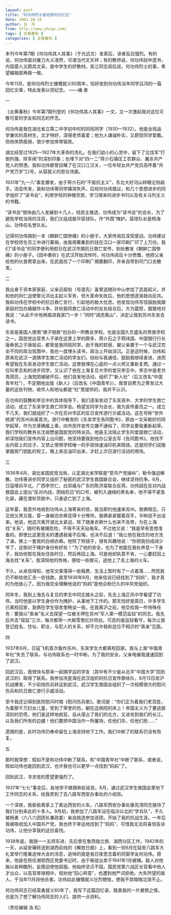 ```yaml
---
layout: post
title: "何功伟烈士留给我的记忆吕"
date: 2001-10-15
author: 吕　鸿
from: http://www.yhcqw.com/
tags: [ 炎黄春秋 ]
categories: [ 炎黄春秋 ]
---
```





本刊今年第7期《何功伟其人其事》（于光远文）发表后，读者反应强烈。有的说，何功伟面对屠刀大义凛然，可谓当代文天祥；有的教师说，何功伟狱中遗书，内容感人又颇具文采，是中学生的好教材。吴江同志阅后说，何功伟烈士的事，希望编辑部再做一做。

今年11月，是何功伟烈士慷慨就义60周年，恰好收到何功伟当年同学吕鸿的一篇回忆文章，特此发表以资纪念。 ——编 者

一

《炎黄春秋》今年第7期刊登的《何功伟其人其事》一文，又一次激起我对这位可敬可爱的学友和同志的怀念。


何功伟是我在湖北省立第二中学初中时的同班同学（1930—1932）。他是全班品学兼优的高材生，文才特好，深得老师喜爱；他为人谦诚朴实，又颇受同学爱戴。但他体质瘦弱，很少参加体育锻炼。


湖北经受过1925—1927年大革命的洗礼。在我们幼小的心灵中，留下了北伐军“打倒列强、除军阀”的深刻印象；也埋下对“四一二”蒋介石镇压工农群众、屠杀共产党人的愤懑。我和功伟都曾目睹了在汉口江汉关，一位年轻女共产党员高呼着“共产党万岁”口号，从容就义的悲壮场面。


1931年“九一八”事变爆发，由于蒋介石的“不抵抗主义”，东北大好河山转眼沦陷敌手。消息传来，我和功伟等同学痛哭失声。后经何功伟倡议，和几个思想进步的同学组织了“读书会”，利用学校的钟楼空房，学习借来的进步书刊以及有关马列主义的书籍。


“读书会”很快由几人发展到十几人，经民主推选，功伟成为“读书会”的会长，为了避免学校当局的注目，我们又组成振华篮球队，作“外围”掩护。篮球队长是杨海山，功伟任名誉队长。


记得何功伟搞到一本《朝鲜亡国惨痛》的小册子，大家传阅后深受感动。功伟建议在学校师生员工中进行募捐，由我用筹集到的钱在汉口一家印刷厂印了上万份。我们“读书会”的同学便利用假日在武汉市搞抗日救亡宣传，到处散发《朝鲜亡国惨痛》的小册子。《田中奏折》在武汉开始流传时，何功伟阅后十分愤慨，他把父亲给他的伙食费拿出来，在武昌找了一个印刷厂摘要翻印，并亲自带到司门口去散发。

二


我出身于资本家家庭，父亲吕超伯（号逵先）虽曾追随孙中山参加了武昌起义，并和他的同仁迫使黎元洪出主起义军务，但大革命失败后，他的思想逐渐趋向反共。我和功伟在学校中的抗日救亡言行，引起他的极大忧虑。他发现功伟写信鼓励我跟家庭的包办婚姻作斗争，并劝我同救亡活动中的女友结合后，大为震怒，狠狠地对我说：“从此不许他再踏进我家门一步！”同时“调虎离山”，决定让我到苏州东吴去读书。


东吴是美国人使用“庚子赔款”创办的一所教会学校。也是全国久负盛名的贵族学校之一。国民党达官贵人子弟在这里上学的颇多，蒋介石之子蒋纬国、中国银行行长唐寿民之子唐祖诏，都曾是我同班同学。由于我的软弱，被父亲置于一个与武汉完全不同的政治氛围中，我也一度埋头读书，政治上开始消沉。正是这时候，功伟和原来在武汉一道搞学生救亡活动的学友们，纷纷与我通信，鼓励我继续奋进，进而希望我在东吴发动学生救亡活动。这使我埋在心底的一点火烬又重新复燃。通过一位叫李志和的进步同学，又认识了他在上海复旦大学的堂兄李志中。李志中是老共青团员，上海党团被破坏后，他们自发地活动，组织了“新人社”（后又改名“中国青年社”），不定期地出版《新人》（后改名《中国青年》）。我曾自费为之寄发过大量的这些刊物，收件人和地址都是“社”里提供的，我并不认识。


在功伟的鼓舞和李志中的具体指导下，我们逐渐发动了东吴高中、大学的学生救亡活动，成立了东吴学生救亡同学会。杨望宝同学为会长，我为宣传委员之一。成立不几天，我们就组织了一次在苏州市区的反日宣传游行示威活动。这在号称“世外桃源”的苏州尚属首次。游行中散发的《东吴学生告同胞书》，原由一文采极好的同学起草，作为文章确属上乘，向市民作宣传又嫌不通俗了，同学会要我重新起草。我们学校的教务长沈祖懋是国民党的特派员。他虽无法阻止学生的爱国救亡活动，却深怕我们宣传内容上出问题，他坚持要我到他办公室去写《告同胞书》。他找不出内容上的岔子，又禁止使用学校唯一的手摇快速油印机来阻挠。还是同学们说服掌握房门钥匙的校工，晚上突击油印出来，才赶上次日游行活动的用场。

三


1936年4月，湖北省国民党当局，认定湖北省学联是“受共产党操纵”，勒令强迫解散。功伟等进步同学又组织了秘密的武汉学生救国联合会，继续坚持抗争。6月，日寇增兵华北，广西李宗仁、白崇禧与广东的陈济棠联合反蒋。功伟因在反对内战救国会上提出“反对内战，团结抗日”的口号，被列入通缉的黑名单，他不得不紧急化装，藏在渡轮货舱中，只身逃亡到了上海。


这年夏，我意外地收到功伟从上海寄来的信，我当即约他速来苏州。我俩相见，只见他又黑又瘦，穿一身破旧衣裤显得十分憔悴。我俩紧紧握着双手，半晌说不出话来。他说，他这次离开湖北太紧迫，除了随身衣裤什么也来不及带，为在上海找“关系”，随时有被捕危险，不得不天天钻电车。不过他又说：“我是早有思想准备的。即使比这更恶劣的遭遇我毫不后悔，也决不后退！”我让他在我住的地方洗了澡，换上一套我的白绸衣裤。他照了照镜子，很有风趣地说：“你把我扮成阔少爷了，这倒对于掩护身份有好处！”为了他的安全，也为了他能在我处养息一下身子，我劝他暂在我处住些时日，然后再回上海。可是他却执意不肯，一心要赶回上海去找“关系”。我深知他的性格，便给一些银元，送他上了去上海的火车。


不久，从来信得知，他写文章落得一些稿费，生活上暂时有了一点着落……然而我仍不断给他汇去一些钱款。直至1936年8月，他来信说已经找到了“妈妈”，我才真的为他放心了。因为我完全理解他说的“妈妈”是他企盼已久的中共党组织。


同年冬，我到上海去与复旦的李志中同志接头之前，先去上海正风中学看望了功伟，当时他是以学生身份作为掩护，从事地下工作的。那天恰好是周日，许多学生已离校回家，我俩在学生宿舍里畅谈一夜。在我离沪之前，他交给我一件特殊任务：要我以“表亲”名义去探望一位被关押在苏州“军人第一模范监狱”的同志。我先后共去“探监”三次，每次都带一大碗雪里红炒肉丝。可恶的是监狱看守，每次让我登记姓名、住址、职业，与犯人的关系，却不允许我和这位不相识的“表亲”见面。

四

1937年6月，日寇飞机首次轰炸苏州，东吴学生大都离校回家。我与上海“中国青年社”失去了联系，与功伟联系也一时中断。为了我的安全，父亲电催我速速回到了武汉。


回武汉后，我很快与原来一起搞学运的学友（其中有不少是从北平“中国大学”回到武汉的）取得了联系。我参加冼星海在武汉组织的抗日宣传歌咏队，8月13日淞沪抗战爆发，不少前线伤兵转运到武汉。武汉学生救国会组织了一次规模很大的慰问伤兵和抗日救亡游行示威活动。


至今我还记得到医院慰问时唱《慰问伤兵歌》。歌词是：“你们正为着我们老百姓，为着那千万妇女儿童，受到了荣誉的伤，躺在这病院的床上！帝国主义为了要逃脱深刻的恐慌，他们是这样地疯狂，自从侵占了我们的北方，又进攻到我们的长江，以及我们所有的边疆！他们要把中国当作一所屠场，任他们杀，任他们抢……”

遗憾的是，此时功伟仍奉命留在上海坚持地下工作。我们中断了的联系仍没有恢复。

五

那时我常想：假如不是和功伟中断了联系，和“中国青年社”中断了联系，或者说，假如功伟也能回到武汉，也许我也可以更早一点找到“妈妈”了。

回到武汉，寻求党的愿望更强烈了。

1937年“七七”事变后，各地学子蜂拥奔赴延安。8月，通过武汉学生救国会里地下工作同志的关系，给我弄到了去八路军西安办事处的介绍信。


一个深夜，我偷偷离家上了直达西安的火车。八路军西安办事处康克清同志接待了我们分别来此的十多人。9月初，我参加了八路军设在临汾以北的“学兵队”，不久被杨勇（六八六团团长兼政委）亲自挑选参加该团，开始了我的抗战生涯。一年后我被吸收加入中国共产党，我也终于幸运地找到了“妈妈”，可惜我无法将喜信告诉功伟，让他分享我的这份喜悦。


1938年底，我随一一五师东进，先后曾在鲁西独立旅、湖西分区工作，1942年的一天，从延安辗转送到湖西前线的《解放日报》上，看到一则6月在延安八路军大礼堂举行隆重追悼大会的消息，追悼的竟是我日夜思念着的同窗学友何功伟。原来，他是在担任湘鄂西区党委书记时，由于叛徒出卖于1941年1月被捕。敌人对他施以各种酷刑，妄图迫使他屈服。他始终坚贞不屈。国民党第六战区长官看中他人才出众，以高官厚禄相许，规劝他“回心转意”，也遭到他严词拒绝。大失所望的敌人，于当年11月将他杀害。功伟如此慷慨就义壮烈牺牲，使我不禁暗暗泣哭不止。

何功伟同志已经英勇就义60年了，我写下这篇回忆录，既表我的一片奠祭之情，也是为了想了解功伟同志的人们，提供一点资料。

（责任编辑 洛 松）


